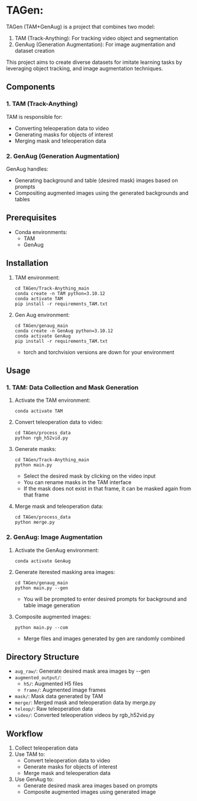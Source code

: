 # TAGen:

TAGen (TAM+GenAug) is a project that combines two model:

1. TAM (Track-Anything): For tracking video object and segmentation 
2. GenAug (Generation Augmentation): For image augmentation and dataset creation

This project aims to create diverse datasets for imitate learning tasks by leveraging object tracking, and image augmentation techniques.

## Components

### 1. TAM (Track-Anything)

TAM is responsible for:
- Converting teleoperation data to video
- Generating masks for objects of interest
- Merging mask and teleoperation data

### 2. GenAug (Generation Augmentation)

GenAug handles:
- Generating background and table (desired mask) images based on prompts
- Compositing augmented images using the generated backgrounds and tables

## Prerequisites

- Conda environments:
  - TAM
  - GenAug

## Installation

1. TAM environment:
   ```
   cd TAGen/Track-Anything_main
   conda create -n TAM python=3.10.12
   conda activate TAM
   pip install -r requirements_TAM.txt
   ```


2. Gen Aug environment:
   ```
   cd TAGen/genaug_main
   conda create -n GenAug python=3.10.12
   conda activate GenAug
   pip install -r requirements_TAM.txt
   ```

   - torch and torchvision versions are down for your environment


## Usage

### 1. TAM: Data Collection and Mask Generation

1. Activate the TAM environment:
   ```
   conda activate TAM
   ```


2. Convert teleoperation data to video:
   ```
   cd TAGen/process_data
   python rgb_h52vid.py
   ```


3. Generate masks:
   ```
   cd TAGen/Track-Anything_main
   python main.py
   ```

   - Select the desired mask by clicking on the video input
   - You can rename masks in the TAM interface
   - If the mask does not exist in that frame, it can be masked again from that frame


4. Merge mask and teleoperation data:
   ```
   cd TAGen/process_data
   python merge.py
   ```


### 2. GenAug: Image Augmentation

1. Activate the GenAug environment:
   ```
   conda activate GenAug
   ```


2. Generate iterested masking area images:
   ```
   cd TAGen/genaug_main
   python main.py --gen
   ```

   - You will be prompted to enter desired prompts for background and table image generation


3. Composite augmented images:
   ```
   python main.py --com
   ```

   - Merge files and images generated by gen are randomly combined

## Directory Structure

- `aug_raw/`: Generate desired mask area images by --gen
- `augmented_output/`: 
  - `h5/`: Augmented H5 files
  - `frame/`: Augmented image frames
- `mask/`: Mask data generated by TAM
- `merge/`: Merged mask and teleoperation data by merge.py
- `teleop/`: Raw teleoperation data
- `video/`: Converted teleoperation videos by rgb_h52vid.py 

## Workflow

1. Collect teleoperation data
2. Use TAM to:
   - Convert teleoperation data to video
   - Generate masks for objects of interest
   - Merge mask and teleoperation data
3. Use GenAug to:
   - Generate desired mask area images based on prompts
   - Composite augmented images using generated image